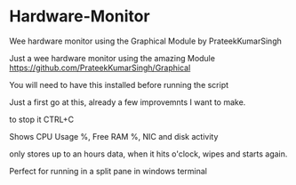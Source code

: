 # Hardware-Monitor
Wee hardware monitor using the Graphical Module by PrateekKumarSingh 

Just a wee hardware monitor using the amazing Module https://github.com/PrateekKumarSingh/Graphical

You will need to have this installed before running the script

Just a first go at this, already a few improvemnts I want to make.

to stop it CTRL+C

Shows CPU Usage %, Free RAM %, NIC and disk activity

only stores up to an hours data, when it hits o'clock, wipes and starts again.

Perfect for running in a split pane in windows terminal
